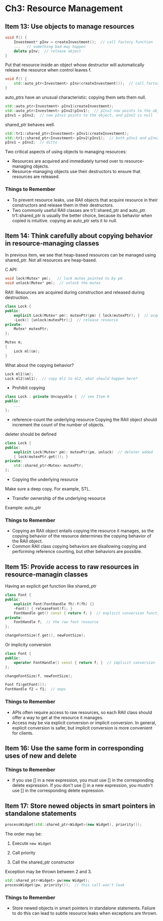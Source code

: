 # Ch3: Resource Management

## Item 13: Use objects to manage resources

```c++
void f() {
    Investment* pInv = createInvestment();  // call factory function
    ...   // something bad may happen
    delete pInv;  // release object
}
```
Put that resource inside an object whose destructor will automatically release the resource when control leaves f.
```c++
void f() {
    std::auto_ptr<Investment> pInv(createInvestment());  // call factory function
}
```
auto_ptrs have an unusual characteristic: copying them sets them null.
```c++
std::auto_ptr<Investment> pInv1(createInvestment);
std::auto_ptr<Investment> pInv2(pInv1);  // pInv2 now points to the object; pInv1 is now null
pInv1 = pInv2;  // now pInv1 points to the object, and pInv2 is null
```
shared_ptr behaves well.
```c++
std::tr1::shared_ptr<Investment> pInv1(createInvestment);
std::tr1::shared_ptr<Investment> pInv2(pInv1);  // both pInv1 and pInv2 now point to the object
pInv1 = pInv2;  // ditto
```

Two critical aspects of using objects to managing resources:

* Resources are acquired and immediately turned over to resource-managing objects.
* Resource-managing objects use their destructors to ensure that resources are released.

### Things to Remember
* To prevent resource leaks, use RAII objects that acquire resource in their constructors and release 
them in their destructors.
* Two commonly useful RAII classes are tr1::shared_ptr and auto_ptr. tr1::shared_ptr is usually the better choice,
because its behavior when copied is intuitive. copying an auto_ptr sets it to null.

## Item 14: Think carefully about copying behavior in resource-managing classes

In previous item, we see that heap-based resources can be managed using shared_ptr. Not all resources are heap-based.

C API:
```c++
void lock(Mutex* pm);   // lock mutex pointed to by pm
void unlock(Mutex* pm);  // unlock the mutex
```
RAII: Resources are acquired during construction and released during destruction.
```c++
class Lock {
public:
    explicit Lock(Mutex* pm): mutexPtr(pm) { lock(mutexPtr); }  // acquire resource
    ~Lock() {unlock(mutexPtr);}  // release resource
private:
    Mutex* mutexPtr;
};

Mutex m;
{
    Lock ml(&m);
}
```
What about the copying behavior?
```c++
Lock ml1(&m);
Lock ml2(&ml1);  // copy ml1 to ml2, what should happen here?
```
* Prohibit copying
```c++
class Lock : private Uncopyable {  // see Item 6
public:
    ...
};
```
* reference-count the underlying resource
Copying the RAII object should increment the count of the number of objects.

deleter should be defined
```c++
class Lock {
public:
    explicit Lock(Mutex* pm): mutexPtr(pm, unlock)  // deleter added
    { lock(mutexPtr.get()); }
private:
    std::shared_ptr<Mutex> mutexPtr;
};
```

* Copying the underlying resource

Make sure a deep copy. For example, STL.

* Transfer ownership of the underlying resource

Example: auto_ptr

### Things to Remember
* Copying an RAII object entails copying the resource it manages, so the copying behavior of the resource determines
the copying behavior of the RAII object.
* Common RAII class copying behaviors are disallowing copying and performing reference counting, but other
behaviors are possible.

## Item 15: Provide access to raw resources in resource-managin classes

Having an explicit get function like shared_ptr

```c++
class Font {
public:
    explicit Font(FontHandle fh):f(fh) {}
    ~Font() { releaseFont(f); }
    FontHandle get() const { return f; }  // explicit conversion function
private:
    FontHandle f;  // the raw font resource
};

changeFontSize(f.get(), newFontSize);
```

Or implicity conversion
```c++
class Font {
public:
    operator FontHandle() const { return f; }  // implicit conversion
};

changeFontSize(f, newFontSize);

Font f1(getFont());
FontHandle f2 = f1;  // oops
```

### Things to Remember
* APIs often require access to raw resources, so each RAII class should offer a way to get at the resource it manages.
* Access may be via explicit conversion or implicit conversion. In general, explicit conversion is safer,
but implicit conversion is more convenient for clients.

## Item 16: Use the same form in corresponding uses of new and delete

### Things to Remember

* If you use [] in a new expression, you must use [] in the corresponding delete expression. If you don't use []
in a new expression, you mustn't use [] in the corresponding delete expression.

## Item 17: Store newed objects in smart pointers in standalone statements

```c++
processWidget(std::shared_ptr<Widget>(new Widget), priority());
```
The order may be:
1. Execute `new Widget`

2. Call priority

3. Call the shared_ptr constructor

Exception may be thrown between 2 and 3.

```c++
std::shared_ptr<Widget> pw(new Widget);
processWidget(pw, priority());  // this call won't leak
```

### Things to Remember
* Store newed objects in smart pointers in standalone statements. Failure to do this can lead to 
subtle resource leaks when exceptions are thrown.
